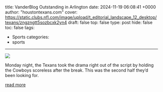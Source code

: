 title: VanderBlog Outstanding in Arlington
date: 2024-11-19 06:08:41 +0000
author: "houstontexans.com"
cover: https://static.clubs.nfl.com/image/upload/t_editorial_landscape_12_desktop/texans/zngzngtt5sozbcxk2yn4
draft: false
top: false
type: post
hide: false
toc: false
tags:
  - Sports
categories:
  - sports
---

![](https://static.clubs.nfl.com/image/upload/t_editorial_landscape_12_desktop/texans/zngzngtt5sozbcxk2yn4)

Monday night, the Texans took the drama right out of the script by holding the Cowboys scoreless after the break. This was the second half they’d been looking for.

[read more](https://www.houstontexans.com/news/vanderblog-outstanding-in-arlington-texans-cowboys)
